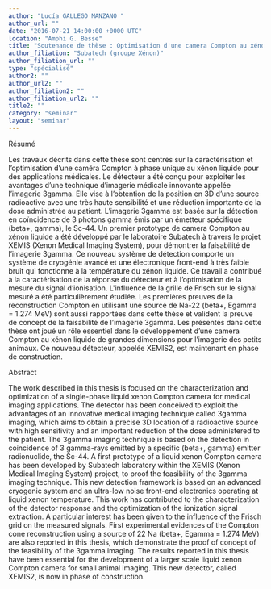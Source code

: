 ```yaml
---
author: "Lucía GALLEGO MANZANO "
author_url: ""
date: "2016-07-21 14:00:00 +0000 UTC"
location: "Amphi G. Besse"
title: "Soutenance de thèse : Optimisation d'une camera Compton au xénon liquide à phase unique pour l'imagerie médicale 3gamma"
author_filiation: "Subatech (groupe Xénon)"
author_filiation_url: ""
type: "spécialisé"
author2: ""
author_url2: ""
author_filiation2: ""
author_filiation_url2: ""
title2: ""
category: "seminar" 
layout: "seminar"
---
```

Résumé

Les travaux décrits dans cette thèse sont centrés sur la caractérisation et l’optimisation d’une caméra Compton à phase unique au xénon liquide pour des applications médicales. Le détecteur a été conçu pour exploiter les avantages d’une technique d’imagerie médicale innovante appelée l’imagerie 3gamma. Elle vise à l’obtention de la position en 3D d’une source radioactive avec une très haute sensibilité et une réduction importante de la dose administrée au patient. L’imagerie 3gamma est basée sur la détection en coïncidence de 3 photons gamma émis par un émetteur spécifique (beta+, gamma), le Sc-44. Un premier prototype de camera Compton au xénon liquide a été développé par le laboratoire Subatech à travers le projet XEMIS (Xenon Medical Imaging System), pour démontrer la faisabilité de l’imagerie 3gamma. Ce nouveau système de détection comporte un système de cryogénie avancé et une électronique front-end à très faible bruit qui fonctionne à la température du xénon liquide. Ce travail a contribué à la caractérisation de la réponse du détecteur et à l’optimisation de la mesure du signal d’ionisation. L'influence de la grille de Frisch sur le signal mesuré a été particulièrement étudiée. Les premières preuves de la reconstruction Compton en utilisant une source de Na-22 (beta+, Egamma = 1.274 MeV) sont aussi rapportées dans cette thèse et valident la preuve de concept de la faisabilité de l’imagerie 3gamma. Les présentés dans cette thèse ont joué un rôle essentiel dans le développement d’une camera Compton au xénon liquide de grandes dimensions pour l’imagerie des petits animaux. Ce nouveau détecteur, appelée XEMIS2, est maintenant en phase de construction.

Abstract

The work described in this thesis is focused on the characterization and optimization of a single-phase liquid xenon Compton camera for medical imaging applications. The detector has been conceived to exploit the advantages of an innovative medical imaging technique called 3gamma imaging, which aims to obtain a precise 3D location of a radioactive source with high sensitivity and an important reduction of the dose administered to the patient. The 3gamma imaging technique is based on the detection in coincidence of 3 gamma-rays emitted by a specific (beta+, gamma) emitter radionuclide, the Sc-44. A first prototype of a liquid xenon Compton camera has been developed by Subatech laboratory within the XEMIS (Xenon Medical Imaging System) project, to proof the feasibility of the 3gamma imaging technique. This new detection framework is based on an advanced cryogenic system and an ultra-low noise front-end electronics operating at liquid xenon temperature. This work has contributed to the characterization of the detector response and the optimization of the ionization signal extraction. A particular interest has been given to the influence of the Frisch grid on the measured signals. First experimental evidences of the Compton cone reconstruction using a source of 22 Na (beta+, Egamma = 1.274 MeV) are also reported in this thesis, which demonstrate the proof of concept of the feasibility of the 3gamma imaging. The results reported in this thesis have been essential for the development of a larger scale liquid xenon Compton camera for small animal imaging. This new detector, called XEMIS2, is now in phase of construction.


 

